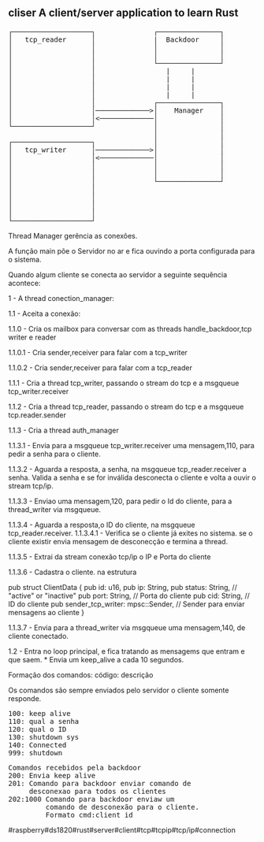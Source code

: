 ## cliser A client/server application to learn Rust
<pre>
┌───────────────────┐              ┌───────────────┐
│   tcp_reader      │              |  Backdoor     │
│                   │              │               │
│                   │              │               │
│                   │              └───────────────┘
│                   │                 |     |
│                   │                 |     |
│                   │                 |     |
│                   │                 |     |
│                   │              ┌───────────────┐
│                   │─────────────>│    Manager    │
│                   │<─────────────│               │
└───────────────────┘              │               │
                                   │               │
┌───────────────────┐              │               │
│   tcp_writer      │─────────────>│               │
│                   │<─────────────│               │
│                   │              │               │
│                   │              │               │
│                   │              └───────────────┘
│                   │
│                   │
│                   │
│                   │
└───────────────────┘
</pre>

Thread Manager gerência as conexões.

A função main põe o Servidor no ar e fica ouvindo a porta configurada para o sistema.

Quando algum cliente se conecta ao servidor a seguinte sequência acontece:

1 - A thread conection_manager:

1.1 - Aceita a conexão:

1.1.0 - Cria os mailbox para conversar com as threads handle_backdoor,tcp writer e reader

1.1.0.1 - Cria sender,receiver para falar com a tcp_writer

1.1.0.2 - Cria sender,receiver para falar com a tcp_reader

1.1.1 - Cria a thread tcp_writer, passando o stream do tcp e a msgqueue tcp_writer.receiver

1.1.2 - Cria a thread tcp_reader, passando o stream do tcp e a msgqueue tcp.reader.sender

1.1.3 - Cria a thread auth_manager

1.1.3.1 - Envia para a  msgqueue tcp_writer.receiver uma mensagem,110, para pedir a senha para o cliente.

1.1.3.2 - Aguarda a resposta, a senha, na msgqueue tcp_reader.receiver a senha. Valida a senha e   se for inválida desconecta o cliente e volta a ouvir o stream tcp/ip.

1.1.3.3 - Enviao uma mensagem,120, para pedir o Id do cliente, para a thread_writer via msgqueue.

1.1.3.4 - Aguarda a resposta,o ID  do cliente, na msgqueue tcp_reader.receiver.
1.1.3.4.1 - Verifica se o cliente já exites no sistema.
            se o cliente existir envia mensagem de desconecção e termina a thread.

1.1.3.5 - Extrai da stream conexão tcp/ip o IP e Porta do cliente

1.1.3.6 - Cadastra o cliente. na estrutura

pub struct ClientData {
    pub id: u16,
    pub ip: String,
    pub status: String, // "active" or "inactive"
    pub port: String, // Porta do cliente
    pub cid: String, // ID do cliente
    pub sender_tcp_writer: mpsc::Sender<String>, // Sender para enviar mensagens ao cliente
}

1.1.3.7 - Envia para a thread_writer via msgqueue uma mensagem,140, de cliente conectado.

1.2 - Entra no loop principal, e fica tratando as mensagems que entram e que saem.
      * Envia um keep_alive a cada 10 segundos.
      
Formação dos comandos: código: descrição

Os comandos são sempre enviados pelo servidor o cliente somente responde.
<pre>
100: keep alive
110: qual a senha
120: qual o ID
130: shutdown sys
140: Connected
999: shutdown
</pre>

<pre>
Comandos recebidos pela backdoor
200: Envia keep alive
201: Comando para backdoor enviar comando de
     desconexao para todos os clientes
202:1000 Comando para backdoor enviaw um 
         comando de desconexão para o cliente.
         Formato cmd:client id
</pre>














#raspberry#ds1820#rust#server#client#tcp#tcpip#tcp/ip#connection